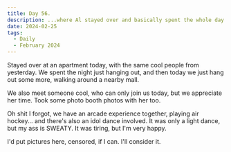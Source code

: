 ```yaml
---
title: Day 56.
description: ...where Al stayed over and basically spent the whole day with cool people.
date: 2024-02-25
tags: 
  - Daily
  - February 2024
---
```


Stayed over at an apartment today, with the same cool people from yesterday. We spent the night just hanging out, and then today we just hang out some more, walking around a nearby mall.

We also meet someone cool, who can only join us today, but we appreciate her time. Took some photo booth photos with her too.

Oh shit I forgot, we have an arcade experience together, playing air hockey... and there's also an idol dance involved. It was only a light dance, but my ass is SWEATY. It was tiring, but I'm very happy.

I'd put pictures here, censored, if I can. I'll consider it.